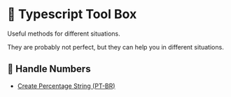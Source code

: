 # 🧰 Typescript Tool Box

Useful methods for different situations.

They are probably not perfect, but they can help you in different situations.

## 🔢 Handle Numbers

- [Create Percentage String (PT-BR)](https://github.com/profdangarcia/typescript-tool-box/tree/main/CreatePercentageString)